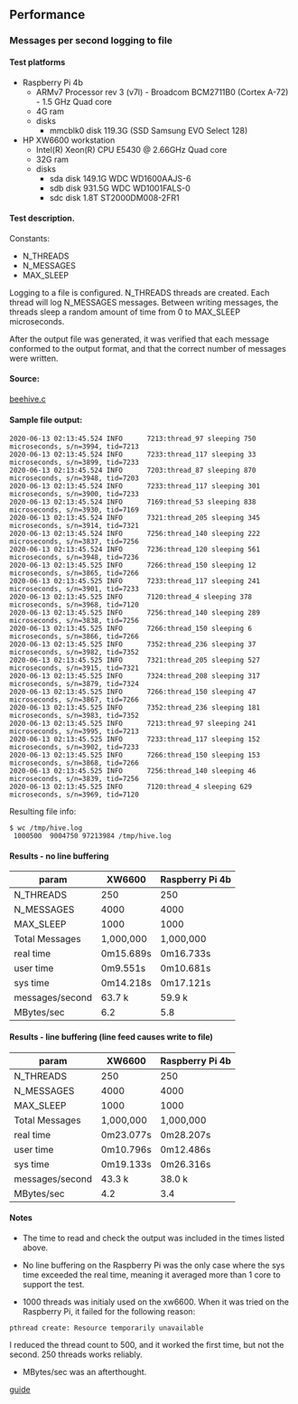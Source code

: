## Performance

### Messages per second logging to file
#### Test platforms
- Raspberry Pi 4b
  - ARMv7 Processor rev 3 (v7l) - Broadcom BCM2711B0 (Cortex A-72) - 1.5 GHz Quad core
  - 4G ram
  - disks
    - mmcblk0   disk 119.3G (SSD Samsung EVO Select 128)
- HP XW6600 workstation
  - Intel(R) Xeon(R) CPU E5430 @ 2.66GHz Quad core
  - 32G ram
  - disks
    - sda   disk  149.1G WDC WD1600AAJS-6
    - sdb   disk  931.5G WDC WD1001FALS-0
    - sdc   disk    1.8T ST2000DM008-2FR1

#### Test description.
Constants:
- N_THREADS
- N_MESSAGES
- MAX_SLEEP

Logging to a file is configured.
N_THREADS threads are created. Each thread will log N_MESSAGES messages.
Between writing messages, the threads sleep a random amount of time from 0 to
MAX_SLEEP microseconds.

After the output file was generated, it was verified that each message
conformed to the output format, and that the correct number of messages
were written.

#### Source:

[beehive.c](demo/beehive.c)

#### Sample file output:

```
2020-06-13 02:13:45.524 INFO      7213:thread_97 sleeping 750 microseconds, s/n=3994, tid=7213
2020-06-13 02:13:45.524 INFO      7233:thread_117 sleeping 33 microseconds, s/n=3899, tid=7233
2020-06-13 02:13:45.524 INFO      7203:thread_87 sleeping 870 microseconds, s/n=3948, tid=7203
2020-06-13 02:13:45.524 INFO      7233:thread_117 sleeping 301 microseconds, s/n=3900, tid=7233
2020-06-13 02:13:45.524 INFO      7169:thread_53 sleeping 838 microseconds, s/n=3930, tid=7169
2020-06-13 02:13:45.524 INFO      7321:thread_205 sleeping 345 microseconds, s/n=3914, tid=7321
2020-06-13 02:13:45.524 INFO      7256:thread_140 sleeping 222 microseconds, s/n=3837, tid=7256
2020-06-13 02:13:45.524 INFO      7236:thread_120 sleeping 561 microseconds, s/n=3948, tid=7236
2020-06-13 02:13:45.525 INFO      7266:thread_150 sleeping 12 microseconds, s/n=3865, tid=7266
2020-06-13 02:13:45.525 INFO      7233:thread_117 sleeping 241 microseconds, s/n=3901, tid=7233
2020-06-13 02:13:45.525 INFO      7120:thread_4 sleeping 378 microseconds, s/n=3968, tid=7120
2020-06-13 02:13:45.525 INFO      7256:thread_140 sleeping 289 microseconds, s/n=3838, tid=7256
2020-06-13 02:13:45.525 INFO      7266:thread_150 sleeping 6 microseconds, s/n=3866, tid=7266
2020-06-13 02:13:45.525 INFO      7352:thread_236 sleeping 37 microseconds, s/n=3982, tid=7352
2020-06-13 02:13:45.525 INFO      7321:thread_205 sleeping 527 microseconds, s/n=3915, tid=7321
2020-06-13 02:13:45.525 INFO      7324:thread_208 sleeping 317 microseconds, s/n=3879, tid=7324
2020-06-13 02:13:45.525 INFO      7266:thread_150 sleeping 47 microseconds, s/n=3867, tid=7266
2020-06-13 02:13:45.525 INFO      7352:thread_236 sleeping 181 microseconds, s/n=3983, tid=7352
2020-06-13 02:13:45.525 INFO      7213:thread_97 sleeping 241 microseconds, s/n=3995, tid=7213
2020-06-13 02:13:45.525 INFO      7233:thread_117 sleeping 152 microseconds, s/n=3902, tid=7233
2020-06-13 02:13:45.525 INFO      7266:thread_150 sleeping 153 microseconds, s/n=3868, tid=7266
2020-06-13 02:13:45.525 INFO      7256:thread_140 sleeping 46 microseconds, s/n=3839, tid=7256
2020-06-13 02:13:45.525 INFO      7120:thread_4 sleeping 629 microseconds, s/n=3969, tid=7120
```

Resulting file info:
```
$ wc /tmp/hive.log
 1000500  9004750 97213984 /tmp/hive.log
```

#### Results - no line buffering

 param         | XW6600 | Raspberry Pi 4b
---------------|--------|----------------
N_THREADS      | 250    | 250
N_MESSAGES     | 4000   | 4000
MAX_SLEEP      | 1000   | 1000
Total Messages | 1,000,000 | 1,000,000
real time      | 0m15.689s | 0m16.733s
user time      | 0m9.551s  | 0m10.681s
sys time       | 0m14.218s | 0m17.121s
messages/second | 63.7 k | 59.9 k
MBytes/sec     | 6.2       | 5.8


#### Results - line buffering (line feed causes write to file)
 param         | XW6600 | Raspberry Pi 4b
---------------|--------|----------------
N_THREADS      | 250    | 250
N_MESSAGES     | 4000   | 4000
MAX_SLEEP      | 1000   | 1000
Total Messages | 1,000,000 | 1,000,000
real time      | 0m23.077s | 0m28.207s
user time      | 0m10.796s | 0m12.486s
sys time       | 0m19.133s | 0m26.316s
messages/second | 43.3 k | 38.0 k
MBytes/sec     | 4.2       | 3.4

#### Notes
- The time to read and check the output was included in the times
listed above.

- No line buffering on the Raspberry Pi was the only case where the sys time
exceeded the real time, meaning it averaged more than 1 core to support the
test.

- 1000 threads was initialy used on the xw6600. When it was tried on the
Raspberry Pi, it failed for the following reason:
```
pthread create: Resource temporarily unavailable
```
I reduced the thread count to 500, and it worked the first time, but not
the second. 250 threads works reliably.

- MBytes/sec was an afterthought.

[guide](./guide.md)

